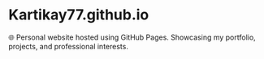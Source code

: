 # Kartikay77.github.io
🌐 Personal website hosted using GitHub Pages. Showcasing my portfolio, projects, and professional interests.
